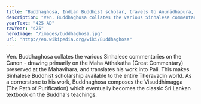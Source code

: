 ```yaml
---
title: "Buddhaghosa, Indian Buddhist scholar, travels to Anurādhapura, Sri Lanka"
description: "Ven. Buddhaghosa collates the various Sinhalese commentaries on the Canon - drawing primarily on the Maha Atthakatha (Great Commentary) preserved at the Mahavihara, and translates his work into Pali. This makes Sinhalese Buddhist scholarship available to the entire Theravadin world. As a cornerstone to his work, Buddhaghosa composes the Visuddhimagga (The Path of Purification) which eventually becomes the classic Sri Lankan textbook on the Buddha's teachings."
yearText: "425 AD"
rawYear: "425"
heroImage: "/images/buddhaghosa.jpg"
url: "http://en.wikipedia.org/wiki/Buddhaghosa"
---
```


Ven. Buddhaghosa collates the various Sinhalese commentaries on the Canon - drawing primarily on the Maha Atthakatha (Great Commentary) preserved at the Mahavihara, and translates his work into Pali. This makes Sinhalese Buddhist scholarship available to the entire Theravadin world. As a cornerstone to his work, Buddhaghosa composes the Visuddhimagga (The Path of Purification) which eventually becomes the classic Sri Lankan textbook on the Buddha's teachings.
